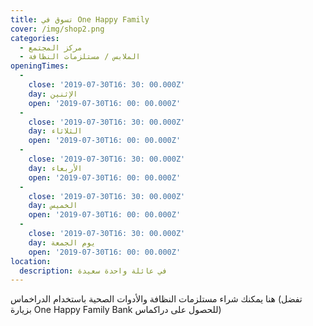 ```yaml
---
title: تسوق في One Happy Family
cover: /img/shop2.png
categories:
  - مركز المجتمع
  - الملابس / مستلزمات النظافة
openingTimes:
  - 
    close: '2019-07-30T16: 30: 00.000Z'
    day: الإثنين
    open: '2019-07-30T16: 00: 00.000Z'
  - 
    close: '2019-07-30T16: 30: 00.000Z'
    day: الثلاثاء
    open: '2019-07-30T16: 00: 00.000Z'
  - 
    close: '2019-07-30T16: 30: 00.000Z'
    day: الأربعاء
    open: '2019-07-30T16: 00: 00.000Z'
  - 
    close: '2019-07-30T16: 30: 00.000Z'
    day: الخميس
    open: '2019-07-30T16: 00: 00.000Z'
  - 
    close: '2019-07-30T16: 30: 00.000Z'
    day: يوم الجمعة
    open: '2019-07-30T16: 00: 00.000Z'
location:
  description: في عائلة واحدة سعيدة
---
```


هنا يمكنك شراء مستلزمات النظافة والأدوات الصحية باستخدام الدراخماس (تفضل بزيارة One Happy Family Bank للحصول على دراكماس)